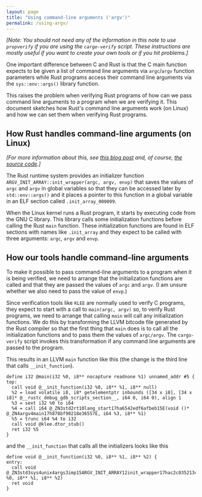 ```yaml
---
layout: page
title: "Using command-line arguments ('argv')"
permalink: /using-argv/
---
```


_[Note:
You should not need any of the information in this note to
use `propverify` if you are using the `cargo-verify` script.
These instructions are mostly useful if you want to create your own
tools or if you hit problems.]_

One important difference between C and Rust is that the C main function expects
to be given a list of command line arguments via `argc`/`argv` function
parameters while Rust programs access their command line arguments via the
`sys::env::args()` library function.

This raises the problem when verifying Rust programs of how can we pass
command line arguments to a program when we are verifying it.
This document sketches how Rust's command line arguments work (on Linux)
and how we can set them when verifying Rust programs.

## How Rust handles command-line arguments (on Linux)

_[For more information about this, see [this blog post](https://blog.mgattozzi.dev/rusts-runtime/)
and, of course, [the source code](https://github.com/rust-lang/rust/blob/master/library/std/src/sys/unix/args.rs).]_

The Rust runtime system provides an initializer function
`ARGV_INIT_ARRAY::init_wrapper(argc, argv, envp)` that saves the values of
`argc` and `argv` in global variables so that they can be accessed later by
`std::env::args()` and it places a pointer to this function in a global variable
in an ELF section called `.init_array_000099`.

When the Linux kernel runs a Rust program, it starts by executing code from the GNU C
library.  This library calls some initialization functions before calling the
Rust `main` function.  These initialization functions are found in ELF
sections with names like `.init_array` and they expect to be called with three
arguments: `argc`, `argv` and `envp`.


## How our tools handle command-line arguments

To make it possible to pass command-line arguments to a program when it is being
verified, we need to arrange that the initialization functions are called and that
they are passed the values of `argc` and `argv`.
(I am unsure whether we also need to pass the value of `envp`.)

Since verification tools like `KLEE` are normally used to verify C programs,
they expect to start with a call to `main(argc, argv)` so, to verify Rust programs,
we need to arrange that calling `main` will call any initialization functions.
We do this by transforming the LLVM bitcode file generated by the Rust compiler
so that the first thing that `main` does is to call all the initialization functions
and to pass them the values of `argc/argv`.
The `cargo-verify` script invokes this transformation if any command line arguments
are passed to the program.

This results in an LLVM `main` function like this (the change is the third line that calls `__init_function`).

```
define i32 @main(i32 %0, i8** nocapture readnone %1) unnamed_addr #5 {
top:
  call void @__init_function(i32 %0, i8** %1, i8** null)
  %2 = load volatile i8, i8* getelementptr inbounds ([34 x i8], [34 x i8]* @__rustc_debug_gdb_scripts_section__, i64 0, i64 0), align 1
  %3 = sext i32 %0 to i64
  %4 = call i64 @_ZN3std2rt10lang_start17ha6542edf6afbeb15E(void ()* @_ZN4argv4main17h878bf90218e36557E, i64 %3, i8** %1)
  %5 = trunc i64 %4 to i32
  call void @klee.dtor_stub()
  ret i32 %5
}
```

and the `__init_function` that calls all the initializers looks like this

```
define void @__init_function(i32 %0, i8** %1, i8** %2) {
entry:
  call void @_ZN3std3sys4unix4args3imp15ARGV_INIT_ARRAY12init_wrapper17hac2c035213cf4e54E(i32 %0, i8** %1, i8** %2)
  ret void
}
```
